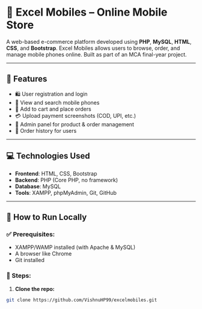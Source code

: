 # 📱 Excel Mobiles – Online Mobile Store

A web-based e-commerce platform developed using **PHP**, **MySQL**, **HTML**, **CSS**, and **Bootstrap**. Excel Mobiles allows users to browse, order, and manage mobile phones online. Built as part of an MCA final-year project.

---

## 🚀 Features

- 🛍️ User registration and login
- 📱 View and search mobile phones
- 🛒 Add to cart and place orders
- 💳 Upload payment screenshots (COD, UPI, etc.)
- 🔐 Admin panel for product & order management
- 📄 Order history for users

---

## 💻 Technologies Used

- **Frontend**: HTML, CSS, Bootstrap
- **Backend**: PHP (Core PHP, no framework)
- **Database**: MySQL
- **Tools**: XAMPP, phpMyAdmin, Git, GitHub

---

## 🏁 How to Run Locally

### ✅ Prerequisites:

- XAMPP/WAMP installed (with Apache & MySQL)
- A browser like Chrome
- Git installed

### 🧰 Steps:

1. **Clone the repo:**

```bash
git clone https://github.com/VishnuHP99/excelmobiles.git
